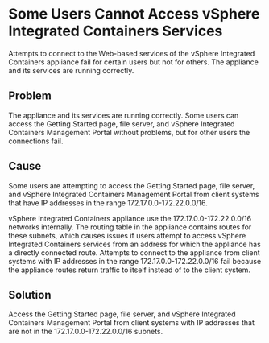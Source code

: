 # Some Users Cannot Access vSphere Integrated Containers Services #

Attempts to connect to the Web-based services of the vSphere Integrated Containers appliance fail for certain users but not for others. The appliance and its services are running correctly.

## Problem ##

The appliance and its services are running correctly. Some users can access the Getting Started page, file server, and vSphere Integrated Containers Management Portal without problems, but for other users the connections fail.

## Cause ##

Some users are attempting to access the Getting Started page, file server, and vSphere Integrated Containers Management Portal from client systems that have IP addresses in the range 172.17.0.0-172.22.0.0/16. 

vSphere Integrated Containers appliance use the  172.17.0.0-172.22.0.0/16 networks internally. The routing table in the appliance contains routes for these subnets, which causes issues if users attempt to access vSphere Integrated Containers services from an address for which the appliance has a directly connected route. Attempts to connect to the appliance from client systems with IP addresses in the range 172.17.0.0-172.22.0.0/16 fail because the appliance routes return traffic to itself instead of to the client system. 

## Solution ##

Access the Getting Started page, file server, and vSphere Integrated Containers Management Portal from client systems with IP addresses that are not in the 172.17.0.0-172.22.0.0/16 subnets.